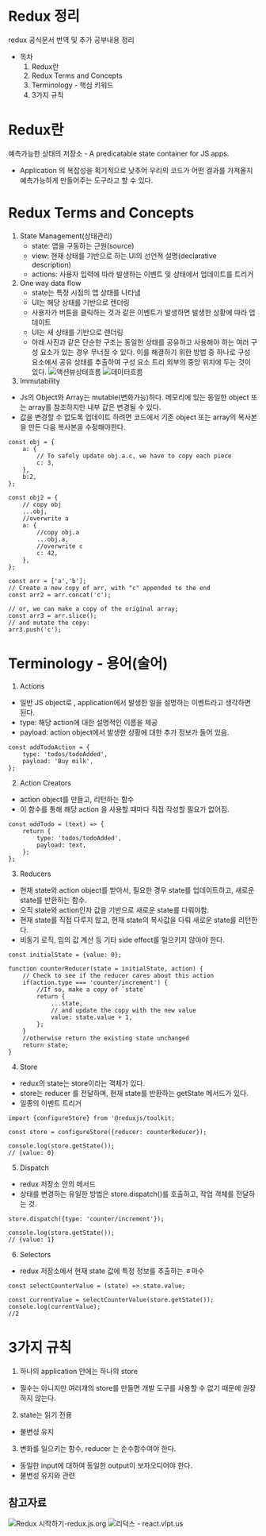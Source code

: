 # Redux 정리
redux 공식문서 번역 및 추가 공부내용 정리
- 목차
  1. Redux란
  2. Redux Terms and Concepts
  3. Terminology - 핵심 키워드
  4. 3가지 규칙
# Redux란
예측가능한 상태의 저장소 - A predicatable state container for JS apps.
- Application 의 복잡성을 획기적으로 낮추어 우리의 코드가 어떤 결과를 가져올지 예측가능하게 만들어주는 도구라고 할 수 있다.
# Redux Terms and Concepts
1. State Management(상태관리)
   - state: 앱을 구동하는 근원(source)
   - view: 현재 상태를 기반으로 하는 UI의 선언적 설명(declarative description)
   - actions: 사용자 입력에 따라 발생하는 이벤트 및 상태에서 업데이트를 트리거
2. One way data flow
   - state는 특정 시점의 앱 상태를 나타냄
   - UI는 해당 상태를 기반으로 렌더링
   - 사용자가 버튼을 클릭하는 것과 같은 이벤트가 발생하면 발생한 상황에 따라 업데이트
   - UI는 새 상태를 기반으로 렌더링
   - 아래 사진과 같은 단순한 구조는 동일한 상태를 공유하고 사용해야 하는 여러 구성 요소가 있는 경우 무너질 수 있다. 이를 해결하기 위한 방법 중 하나로 구성 요소에서 공유 상태를 추출하여 구성 요소 트리 외부의 중앙 위치에 두는 것이 있다.
![액션뷰상태흐름](액션뷰상태흐름.jpg)
![데이터흐름](데이터흐름.gif)
3. Immutability
- Js의 Object와 Array는 mutable(변화가능)하다. 메모리에 있는 동일한 object 또는 array를 참조하지만 내부 값은 변경될 수 있다.
- 값을 변경할 수 없도록 업데이트 하려면 코드에서 기존 object 또는 array의 복사본을 만든 다음 복사본을 수정해야한다.

```
const obj = {
    a: {
        // To safely update obj.a.c, we have to copy each piece
        c: 3,
    },
    b:2,
};

const obj2 = {
    // copy obj
    ...obj,
    //overwrite a
    a: {
        //copy obj.a
        ...obj.a,
        //overwrite c
        c: 42,
    },
};

const arr = ['a','b'];
// Create a new copy of arr, with "c" appended to the end
const arr2 = arr.concat('c');

// or, we can make a copy of the original array;
const arr3 = arr.slice();
// and mutate the copy:
arr3.push('c');
```

# Terminology - 용어(술어)
1. Actions
- 일반 JS object로 , application에서 발생한 일을 설명하는 이벤트라고 생각하면 된다.
- type: 해당 action에 대한 설명적인 이름을 제공
- payload: action object에서 발생한 상황에 대한 추가 정보가 들어 있음.

```
const addTodoAction = {
    type: 'todos/todoAdded',
    payload: 'Buy milk',
};
```
2. Action Creators
- action object를 만들고, 리턴하는 함수
- 이 함수를 통해 해당 action 을 사용할 때마다 직접 작성할 필요가 없어짐.
```
const addTodo = (text) => {
    return {
        type: 'todos/todoAdded',
        payload: text,
    };
};
```
3. Reducers
- 현재 state와 action object를 받아서, 필요한 경우 state를 업데이트하고, 새로운  state를 반환하는 함수.
- 오직 state와 action인자 값을 기반으로 새로운 state를 다뤄야함.
- 현재 state를 직접 다루지 않고, 현재 state의 복사값을 다뤄 새로운 state를 리턴한다.
- 비동기 로직, 임의 값 계산 등 기타 side effect를 일으키지 않아야 한다.

```
const initialState = {value: 0};

function counterReducer(state = initialState, action) {
    // Check to see if the reducer cares about this action
    if(action.type === 'counter/increment') {
        //If so, make a copy of `state`
        return {
            ...state,
            // and update the copy with the new value
            value: state.value + 1,
        };
    }
    //otherwise return the existing state unchanged
    return state;
}
```
4. Store
- redux의 state는 store이라는 객체가 있다.
- store는 reducer 를 전달하며, 현재 state를 반환하는 getState 메서드가 있다.
- 일종의 이벤트 트리거

```
import {configureStore} from '@reduxjs/toolkit;

const store = configureStore({reducer: counterReducer});

console.log(store.getState());
// {value: 0}

```

5. Dispatch
- redux 저장소 안의 메서드
- 상태를 변경하는 유일한 방법은 store.dispatch()를 호출하고, 작업 객체를 전달하는 것.
```
store.dispatch({type: 'counter/increment'});

console.log(store.getState());
// {value: 1}
```

6. Selectors
- redux 저장소에서 현재 state 값에 특정 정보를 추출하는 ㅎ마수

```
const selectCounterValue = (state) => state.value;

const currentValue = selectCounterValue(store.getState());
console.log(currentValue);
//2
```

# 3가지 규칙
1. 하나의 application 안에는 하나의 store
- 필수는 아니지만 여러개의 store를 만들면 개발 도구를 사용할 수 없기 때문에 권장하지 않는다.
2. state는 읽기 전용
- 불변성 유지
3. 변화를 일으키는 함수, reducer 는 순수함수여야 한다.
- 동일한 input에 대하여 동일한 output이 보자오디어야 한다.
- 불변성 유지와 관련

## 참고자료
![Redux 시작하기-redux.js.org](https://ko.redux.js.org/introduction/getting-started/)
![리덕스 - react.vlpt.us](https://react.vlpt.us/redux/)
